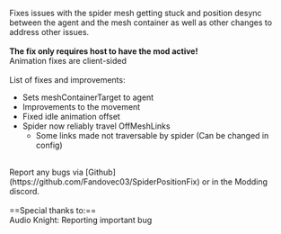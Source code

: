 Fixes issues with the spider mesh getting stuck and position desync between the agent and the mesh container as well as other changes to address other issues.<br>
<br>
**The fix only requires host to have the mod active!**<br>
Animation fixes are client-sided<br>
<br>
List of fixes and improvements: <br>
- Sets meshContainerTarget to agent
- Improvements to the movement
- Fixed idle animation offset
- Spider now reliably travel OffMeshLinks
	- Some links made not traversable by spider (Can be changed in config)
<br>
Report any bugs via [Github](https://github.com/Fandovec03/SpiderPositionFix) or in the Modding discord. <br>
<br>
==Special thanks to:== <br>
Audio Knight: Reporting important bug